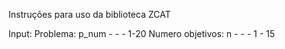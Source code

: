 Instruções para uso da biblioteca ZCAT

Input:
Problema: p_num - - - 1-20
Numero objetivos: n - - - 1 - 15